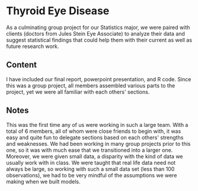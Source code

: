 # Thyroid Eye Disease
As a culminating group project for our Statistics major, we were paired with clients (doctors from Jules Stein Eye Associate) to analyze their data and suggest statistical findings that could help them with their current as well as future research work.

## Content
I have included our final report, powerpoint presentation, and R code. Since this was a group project, all members assembled various parts to the project, yet we were all familiar with each others' sections. 

## Notes
This was the first time any of us were working in such a large team. With a total of 6 members, all of whom were close friends to begin with, it was easy and quite fun to delegate sections based on each others' strengths and weaknesses. We had been working in many group projects prior to this one, so it was with much ease that we transitioned into a larger one. Moreover, we were given small data, a disparity with the kind of data we usually work with in class. We were taught that real life data need not always be large, so working with such a small data set (less than 100 observations), we had to be very mindful of the assumptions we were making when we built models.
